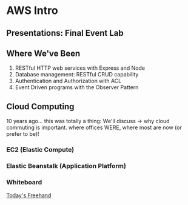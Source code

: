 #  AWS Intro

## Presentations:  Final Event Lab

## Where We've Been

1. RESTful HTTP web services with Express and Node
1. Database management:  RESTful CRUD capability
1. Authentication and Authorization with ACL
1. Event Driven programs with the Observer Pattern

## Cloud Computing

10 years ago...  this was totally a thing:  We'll discuss -> why cloud commuting is important.  where offices WERE, where most are now (or prefer to be)!

### EC2 (Elastic Compute)

### Elastic Beanstalk (Application Platform)

### Whiteboard

[Today's Freehand](https://projects.invisionapp.com/freehand/document/sKgEkKc2t)
